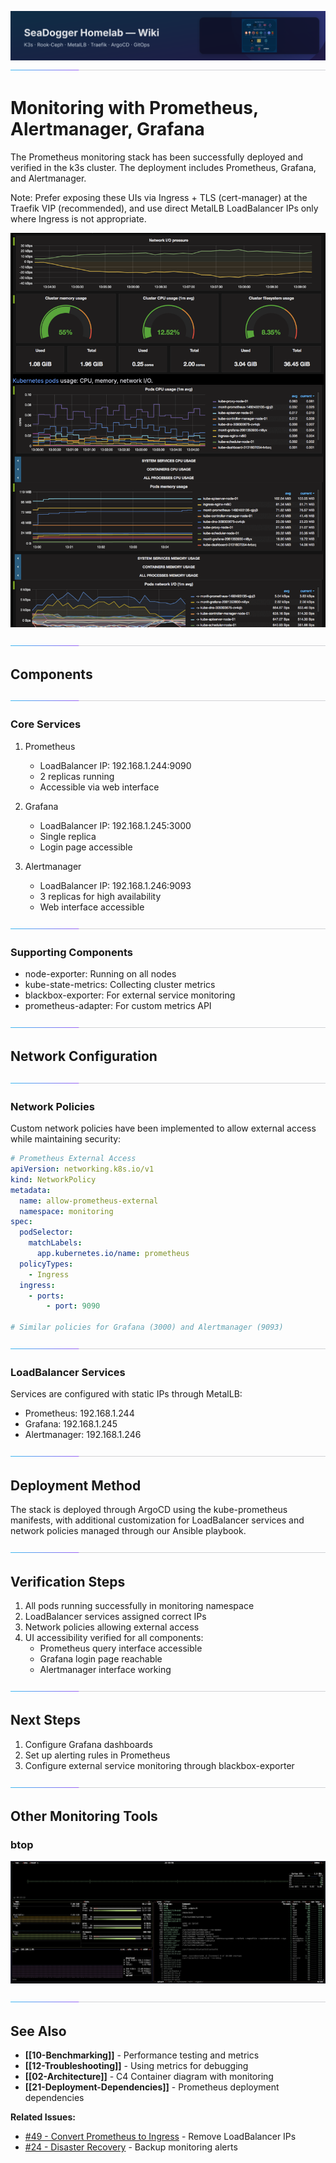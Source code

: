 ![wiki-banner.svg](images/wiki-banner.svg)
![accent-divider.svg](images/accent-divider.svg)
# Monitoring with Prometheus, Alertmanager, Grafana

The Prometheus monitoring stack has been successfully deployed and verified in the k3s cluster. The deployment includes Prometheus, Grafana, and Alertmanager.

Note: Prefer exposing these UIs via Ingress + TLS (cert-manager) at the Traefik VIP (recommended), and use direct MetalLB LoadBalancer IPs only where Ingress is not appropriate.

![](images/Grafana-Dashboard.png)

![accent-divider](images/accent-divider.svg)
## Components

![accent-divider](images/accent-divider.svg)
### Core Services
1. Prometheus
   - LoadBalancer IP: 192.168.1.244:9090
   - 2 replicas running
   - Accessible via web interface

2. Grafana
   - LoadBalancer IP: 192.168.1.245:3000
   - Single replica
   - Login page accessible

3. Alertmanager
   - LoadBalancer IP: 192.168.1.246:9093
   - 3 replicas for high availability
   - Web interface accessible

![accent-divider](images/accent-divider.svg)
### Supporting Components
- node-exporter: Running on all nodes
- kube-state-metrics: Collecting cluster metrics
- blackbox-exporter: For external service monitoring
- prometheus-adapter: For custom metrics API

![accent-divider](images/accent-divider.svg)
## Network Configuration

![accent-divider](images/accent-divider.svg)
### Network Policies
Custom network policies have been implemented to allow external access while maintaining security:
```yaml
# Prometheus External Access
apiVersion: networking.k8s.io/v1
kind: NetworkPolicy
metadata:
  name: allow-prometheus-external
  namespace: monitoring
spec:
  podSelector:
    matchLabels:
      app.kubernetes.io/name: prometheus
  policyTypes:
    - Ingress
  ingress:
    - ports:
        - port: 9090

# Similar policies for Grafana (3000) and Alertmanager (9093)
```

![accent-divider](images/accent-divider.svg)
### LoadBalancer Services
Services are configured with static IPs through MetalLB:
- Prometheus: 192.168.1.244
- Grafana: 192.168.1.245
- Alertmanager: 192.168.1.246

![accent-divider](images/accent-divider.svg)
## Deployment Method
The stack is deployed through ArgoCD using the kube-prometheus manifests, with additional customization for LoadBalancer services and network policies managed through our Ansible playbook.

![accent-divider](images/accent-divider.svg)
## Verification Steps
1. All pods running successfully in monitoring namespace
2. LoadBalancer services assigned correct IPs
3. Network policies allowing external access
4. UI accessibility verified for all components:
   - Prometheus query interface accessible
   - Grafana login page reachable
   - Alertmanager interface working

![accent-divider](images/accent-divider.svg)
## Next Steps
1. Configure Grafana dashboards
2. Set up alerting rules in Prometheus
3. Configure external service monitoring through blackbox-exporter

![accent-divider](images/accent-divider.svg)
## Other Monitoring Tools

### btop
![btop-Dashboard.png](images/btop-Dashboard.png)

![accent-divider.svg](images/accent-divider.svg)
## See Also

- **[[10-Benchmarking]]** - Performance testing and metrics
- **[[12-Troubleshooting]]** - Using metrics for debugging
- **[[02-Architecture]]** - C4 Container diagram with monitoring
- **[[21-Deployment-Dependencies]]** - Prometheus deployment dependencies

**Related Issues:**
- [#49 - Convert Prometheus to Ingress](https://github.com/seadogger-tech/seadogger-homelab/issues/49) - Remove LoadBalancer IPs
- [#24 - Disaster Recovery](https://github.com/seadogger-tech/seadogger-homelab/issues/24) - Backup monitoring alerts
